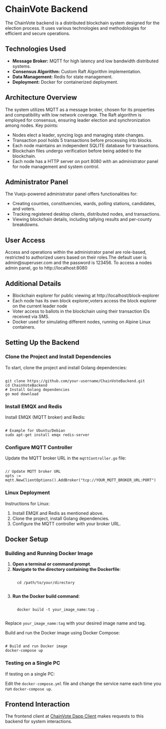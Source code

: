 <!DOCTYPE html>
<html>

<body>

<h1>ChainVote Backend</h1>

<p>The ChainVote backend is a distributed blockchain system designed for the election process. It uses various technologies and methodologies for efficient and secure operations.</p>

<h2>Technologies Used</h2>
<ul>
  <li><strong>Message Broker:</strong> MQTT for high latency and low bandwidth distributed systems.</li>
  <li><strong>Consensus Algorithm:</strong> Custom Raft Algorithm implementation.</li>
  <li><strong>Data Management:</strong> Redis for state management.</li>
  <li><strong>Deployment:</strong> Docker for containerized deployment.</li>
</ul>

<h2>Architecture Overview</h2>
<p>The system utilizes MQTT as a message broker, chosen for its properties and compatibility with low network coverage. The Raft algorithm is employed for consensus, ensuring leader election and synchronization among nodes. Key points:</p>
<ul>
  <li>Nodes elect a leader, syncing logs and managing state changes.</li>
  <li>Transaction pool holds 5 transactions before processing into blocks.</li>
  <li>Each node maintains an independent SQLITE database for transactions.</li>
  <li>Blockchain files undergo verification before being added to the blockchain.</li>
  <li>Each node has a HTTP server on port 8080 with an administrator panel for node management and system control.</li>
</ul>

<h2>Administrator Panel</h2>
<p>The Vuejs-powered administrator panel offers functionalities for:</p>
<ul>
  <li>Creating counties, constituencies, wards, polling stations, candidates, and voters.</li>
  <li>Tracking registered desktop clients, distributed nodes, and transactions.</li>
  <li>Viewing blockchain details, including tallying results and per-county breakdowns.</li>
</ul>

<h2>User Access</h2>
<p>Access and operations within the administrator panel are role-based, restricted to authorized users based on their roles.The default user is admin@superuser.com and the password is 123456. To access a nodes admin panel, go to http://localhost:8080</p>

<h2>Additional Details</h2>
<ul>
  <li>Blockchain explorer for public viewing at http://localhost/block-explorer</li>
  <li>Each node has its own block explorer,voters access the block explorer on the current leader node</li>
  <li>Voter access to ballots in the blockchain using their transaction IDs received via SMS.</li>
  <li>Docker used for simulating different nodes, running on Alpine Linux containers.</li>
</ul>

<h2>Setting Up the Backend</h2>

<h3>Clone the Project and Install Dependencies</h3>
<p>To start, clone the project and install Golang dependencies:</p>
<pre><code>
git clone https://github.com/your-username/ChainVoteBackend.git
cd ChainVoteBackend
# Install Golang dependencies
go mod download
</code></pre>

<h3>Install EMQX and Redis</h3>
<p>Install EMQX (MQTT broker) and Redis:</p>
<pre><code>
# Example for Ubuntu/Debian
sudo apt-get install emqx redis-server
</code></pre>

<h3>Configure MQTT Controller</h3>
<p>Update the MQTT broker URL in the <code>mqttController.go</code> file:</p>
<pre><code>
// Update MQTT broker URL
opts := mqtt.NewClientOptions().AddBroker("tcp://YOUR_MQTT_BROKER_URL:PORT")
</code></pre>

<h3>Linux Deployment</h3>
<p>Instructions for Linux:</p>
<ol>
  <li>Install EMQX and Redis as mentioned above.</li>
  <li>Clone the project, install Golang dependencies.</li>
  <li>Configure the MQTT controller with your broker URL.</li>
</ol>

<h2>Docker Setup</h2>

<h3>Building and Running Docker Image</h3>
<ol>
  <li><strong>Open a terminal or command prompt</strong>.</li>
  <li><strong>Navigate to the directory containing the Dockerfile</strong>:</li>
  <pre><code>
  cd /path/to/your/directory
  </code></pre>
  <li><strong>Run the Docker build command</strong>:</li>
  <pre><code>
  docker build -t your_image_name:tag .
  </code></pre>
</ol>

<p>Replace <code>your_image_name:tag</code> with your desired image name and tag.</p>

<p>Build and run the Docker image using Docker Compose:</p>
<pre><code>
# Build and run Docker image
docker-compose up
</code></pre>

<h3>Testing on a Single PC</h3>
<p>If testing on a single PC:</p>
<p>Edit the <code>docker-compose.yml</code> file and change the service name each time you run <code>docker-compose up</code>.</p>

<h2>Frontend Interaction</h2>
<p>The frontend client at <a href="https://github.com/mark-judah/chainvote_dapp_client" target="_blank">ChainVote Dapp Client</a> makes requests to this backend for system interactions.</p>


</body>
</html>

